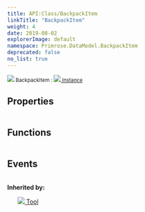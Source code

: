```yaml
---
title: API:Class/BackpackItem
linkTitle: "BackpackItem"
weight: 4
date: 2019-08-02
explorerImage: default
namespace: Primrose.DataModel.BackpackItem
deprecated: false
no_list: true
---
```

<small class="inheritance">
<span class="" href="/docs/api-reference/Class/BackpackItem"><img src="/icons/silk/default.png"/>&nbsp;BackpackItem</span>&nbsp;:&nbsp;<a class="" href="/docs/api-reference/Class/Instance"><img src="/icons/silk/default.png"/>&nbsp;Instance</a></small>
 
## Properties
 
<table class="studiohide">
<tbody>
</tbody>
</table>
 
## Functions
 
<table class="studiohide">
<tbody>
</tbody>
</table>
 
## Events
 
<table class="studiohide">
<tbody>
</tbody>
</table>
<b>
Inherited by:</b>
<div class="inheritors">
<ul class="root">
<a class="" href="/docs/api-reference/Class/Tool"><img src="/icons/silk/tool.png"/>&nbsp;Tool</a>
<ul class="nested">
</ul>
</ul>
</div>
